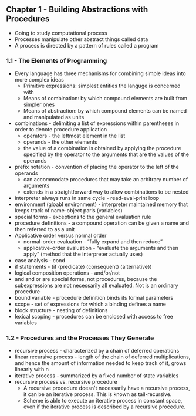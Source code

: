 ## Chapter 1 - Building Abstractions with Procedures
- Going to study computational process
- Processes manipulate other abstract things called data
- A process is directed by a pattern of rules called a program

### 1.1 - The Elements of Programming
- Every language has three mechanisms for combining simple ideas into more complex ideas
    - Primitive expressions: simplest entities the languge is concerned with
    - Means of combination: by which compound elements are built from simpler ones
    - Means of abstraction: by which compound elements can be named and manipulated as units
- combinations - delimiting a list of expressions within parentheses in order to denote procedure application
    - operators - the leftmost element in the list
    - operands - the other elements
    - the value of a combination is obtained by applying the procedure specified by the operator to the arguments that are the values of the operands
- prefix notation - convention of placing the operator to the left of the operands
    - can accommodate procedures that may take an arbitrary number of arguments
    - extends in a straightforward way to allow combinations to be nested
- interpreter always runs in same cycle - read-eval-print loop
- environment (gloabl environment) - interpreter maintained memory that keeps track of name-object paris (variables)
- special forms - exceptions to the general evaluation rule
- procedure definitions - a compound operation can be given a name and then referred to as a unit
- Applicative order versus normal order
    - normal-order evaluation - “fully expand and then reduce”
    - applicative-order evaluation - “evaluate the arguments and then apply” (method that the interpreter actually uses)
- case analysis - cond
- if statements - (if ⟨predicate⟩ ⟨consequent⟩ ⟨alternative⟩)
- logical composition operations - and/or/not
- and and or are special forms, not procedures, because the subexpressions are not necessarily all evaluated. Not is an ordinary procedure
- bound variable - procedure definition binds its formal parameters
- scope - set of expressions for which a binding defines a name
- block structure - nesting of definitions
- lexical scoping - procedures can be enclosed with access to free variables

### 1.2 - Procedures and the Processes They Generate
- recursive process - characterized by a chain of deferred operations
- linear recursive process - length of the chain of deferred multiplications, and hence the amount of information needed to keep track of it, grows linearly with n 
- iterative process - summarized by a fixed number of state variables
- recursive process vs. recursive procedure
    - A recursive procedure doesn't necessarily have a recursive process, it can be an iterative process. This is known as tail-recursive.
    - Scheme is able to execute an iterative process in constant space, even if the iterative process is described by a recursive procedure.
